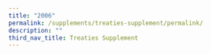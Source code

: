 ```yaml
---
title: "2006"
permalink: /supplements/treaties-supplement/permalink/
description: ""
third_nav_title: Treaties Supplement
---
```

